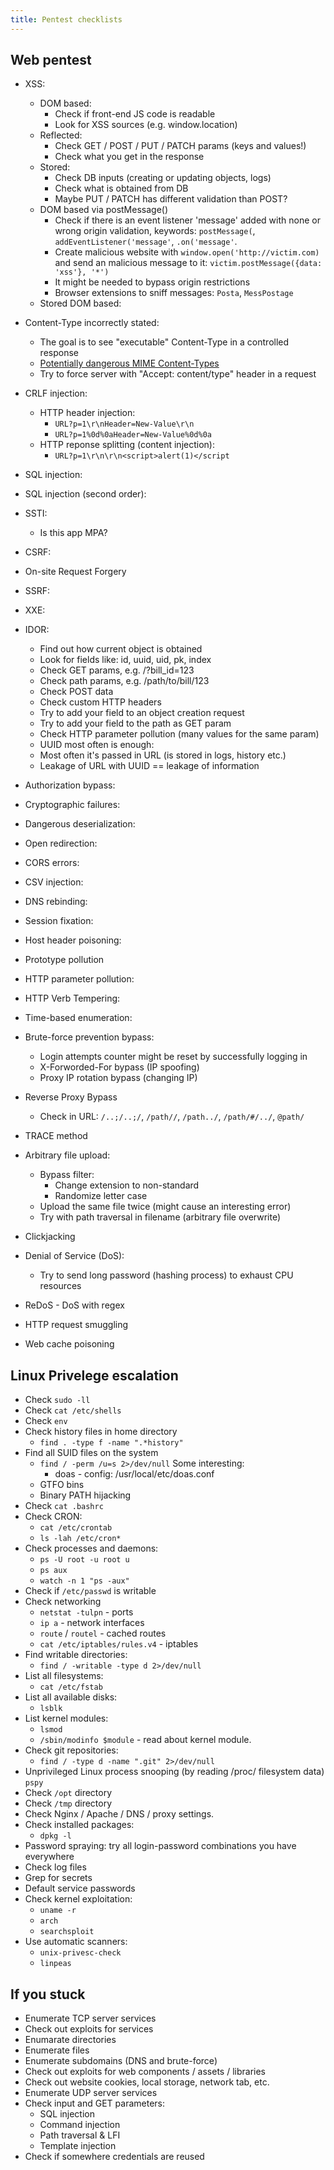 ```yaml
---
title: Pentest checklists
---
```


## Web pentest

* XSS:
  * DOM based:
    * Check if front-end JS code is readable
    * Look for XSS sources (e.g. window.location)
  * Reflected:
    * Check GET / POST / PUT / PATCH params (keys and values!)
    * Check what you get in the response
  * Stored:
    * Check DB inputs (creating or updating objects, logs)
    * Check what is obtained from DB
    * Maybe PUT / PATCH has different validation than POST?
  * DOM based via postMessage()
    * Check if there is an event listener 'message' added with none or wrong origin validation, keywords: `postMessage(`, `addEventListener('message'`, `.on('message'`.
    * Create malicious website with `window.open('http://victim.com)` and send an malicious message to it: `victim.postMessage({data: 'xss'}, '*')`
    * It might be needed to bypass origin restrictions
    * Browser extensions to sniff messages: `Posta`, `MessPostage`
  * Stored DOM based:
* Content-Type incorrectly stated:
  * The goal is to see "executable" Content-Type in a controlled response
  * [Potentially dangerous MIME Content-Types](https://github.com/BlackFan/content-type-research/blob/master/XSS.md)
  * Try to force server with "Accept: content/type" header in a request

* CRLF injection:
  * HTTP header injection:
    * `URL?p=1\r\nHeader=New-Value\r\n`
    * `URL?p=1%0d%0aHeader=New-Value%0d%0a`
  * HTTP reponse splitting (content injection):
    * `URL?p=1\r\n\r\n<script>alert(1)</script`

* SQL injection:
* SQL injection (second order):
* SSTI:
  * Is this app MPA?

* CSRF:
* On-site Request Forgery
* SSRF:
* XXE:
* IDOR:
  * Find out how current object is obtained
  * Look for fields like: id, uuid, uid, pk, index
  * Check GET params, e.g. /?bill_id=123
  * Check path params, e.g. /path/to/bill/123
  * Check POST data
  * Check custom HTTP headers
  * Try to add your field to an object creation request
  * Try to add your field to the path as GET param
  * Check HTTP parameter pollution (many values for the same param)
  * UUID most often is enough:
  * Most often it's passed in URL (is stored in logs, history etc.)
  * Leakage of URL with UUID == leakage of information

* Authorization bypass:
* Cryptographic failures:
* Dangerous deserialization:
* Open redirection:
* CORS errors:
* CSV injection:
* DNS rebinding:
* Session fixation:
* Host header poisoning:
* Prototype pollution
* HTTP parameter pollution:
* HTTP Verb Tempering:
* Time-based enumeration:
* Brute-force prevention bypass:
  * Login attempts counter might be reset by successfully logging in
  * X-Forworded-For bypass (IP spoofing)
  * Proxy IP rotation bypass (changing IP)
* Reverse Proxy Bypass
  * Check in URL: `/..;/..;/`, `/path//`, `/path../`, `/path/#/../`, `@path/`
* TRACE method
* Arbitrary file upload:
  * Bypass filter:
    * Change extension to non-standard
    * Randomize letter case
  * Upload the same file twice (might cause an interesting error)
  * Try with path traversal in filename (arbitrary file overwrite)

* Clickjacking
* Denial of Service (DoS):
  * Try to send long password (hashing process) to exhaust CPU resources

* ReDoS - DoS with regex
* HTTP request smuggling
* Web cache poisoning

## Linux Privelege escalation

* Check `sudo -ll`
* Check `cat /etc/shells`
* Check `env`
* Check history files in home directory
  * `find . -type f -name ".*history"`
* Find all SUID files on the system
  * `find / -perm /u=s 2>/dev/null`
    Some interesting:
    * doas - config: /usr/local/etc/doas.conf
  * GTFO bins
  * Binary PATH hijacking
* Check `cat .bashrc`
* Check CRON:
  * `cat /etc/crontab`
  * `ls -lah /etc/cron*`
* Check processes and daemons:
  * `ps -U root -u root u`
  * `ps aux`
  * `watch -n 1 "ps -aux"`
* Check if `/etc/passwd` is writable
* Check networking
  * `netstat -tulpn` - ports
  * `ip a` - network interfaces
  * `route` / `routel` - cached routes
  * `cat /etc/iptables/rules.v4` - iptables
* Find writable directories:
  * `find / -writable -type d 2>/dev/null`
* List all filesystems:
  * `cat /etc/fstab`
* List all available disks:
  * `lsblk`
* List kernel modules:
  * `lsmod`
  * `/sbin/modinfo $module` - read about kernel module.
* Check git repositories:
  * `find / -type d -name ".git" 2>/dev/null`
* Unprivileged Linux process snooping (by reading /proc/ filesystem data) `pspy`
* Check `/opt` directory
* Check `/tmp` directory
* Check Nginx / Apache / DNS / proxy settings.
* Check installed packages:
  * `dpkg -l`
* Password spraying: try all login-password combinations you have everywhere
* Check log files
* Grep for secrets
* Default service passwords
* Check kernel exploitation:
  * `uname -r`
  * `arch`
  * `searchsploit`
* Use automatic scanners:
  * `unix-privesc-check`
  * `linpeas`

## If you stuck

* Enumerate TCP server services
* Check out exploits for services
* Enumarate directories
* Enumerate files
* Enumerate subdomains (DNS and brute-force)
* Check out exploits for web components / assets / libraries
* Check out website cookies, local storage, network tab, etc.
* Enumerate UDP server services
* Check input and GET parameters:
  * SQL injection
  * Command injection
  * Path traversal & LFI
  * Template injection
* Check if somewhere credentials are reused
